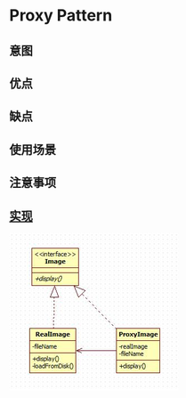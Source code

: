 # Proxy Pattern



## 意图



## 优点



## 缺点



## 使用场景



## 注意事项



## [实现](https://github.com/shiyangqin/Qinsy/tree/master/DesignPatterns/ProxyPattern)

<img src="img/ProxyPattern.jpg" />
